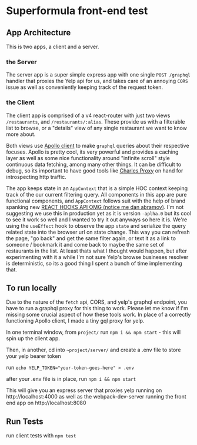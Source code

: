 # Superformula front-end test

## App Architecture

This is two apps, a client and a server.

### the Server 
The server app is a super simple express app with one single `POST /graphql` handler that proxies the Yelp api for us, and takes care of an annoying `CORS` issue as well as conveniently keeping track of the request token. 

### the Client

The client app is comprised of a v4 react-router with just two views `/restaurants`, and `/restaurants/:alias`. These provide us with a filterable list to browse, or a "details" view of any single restaurant we want to know more about.

Both views use [Apollo client](https://www.apollographql.com/docs/react/essentials/get-started.html)  to make `graphql` queries about their respective focuses. Apollo is pretty cool, its very powerful and provides a caching layer as well as some nice functionality around "infinite scroll" style continuous data fetching, among many other things. It can be difficult to debug, so its important to have good tools like [Charles Proxy](https://www.charlesproxy.com/) on hand for introspecting http traffic.

The app keeps state in an `AppContext` that is a simple HOC context keeping track of the our current filtering query. All components in this app are pure functional components, and `AppContext` follows suit with the help of brand spanking new [REACT HOOKS API OMG (notice me dan abramov)](https://reactjs.org/docs/getting-started.html). I'm not suggesting we use this in production yet as it is version `-aplha.0` but its cool to see it work so well and I wanted to try it out anyways so here it is. We're using the `useEffect` hook to observe the app `state` and serialize the query related state into the browser url on state change. This way you can refresh the page, "go back" and get the same filter again, or text it as a link to someone / bookmark it and come back to maybe the same set of restaurants in the list. At least thats what I thought would happen, but after experimenting with it a while I'm not sure Yelp's browse busineses resolver is deterministic, so its a good thing I spent a bunch of time implementing that.





## To run locally

Due to the nature of the `fetch` api, CORS, and yelp's graphql endpoint, you have to run a graphql proxy for this thing to work. Please let me know if I'm missing some crucial aspect of how these tools work. In place of a correctly functioning Apollo client, I made a tiny gql proxy for yelp.

In one terminal window, from `project/` run `npm i && npm start` - this will spin up the client app.

Then, in another, cd into `~project/server/` and create a .env file to store your yelp bearer token

run `echo YELP_TOKEN="your-token-goes-here" > .env`

after your .env file is in place, run `npm i && npm start`

This will give you an express server that proxies yelp running on http://localhost:4000 as well as the webpack-dev-server running the front end app on http://localhost:8080

## Run Tests

run client tests with `npm test`
